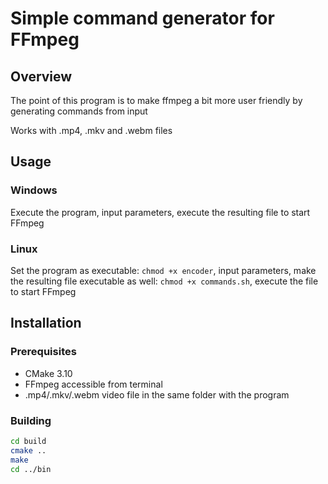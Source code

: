 # Simple command generator for FFmpeg
## Overview
The point of this program is to make ffmpeg a bit more user friendly by generating commands from input

Works with .mp4, .mkv and .webm files
## Usage 
### Windows
Execute the program, input parameters, execute the resulting file to start FFmpeg
### Linux
Set the program as executable: ``` chmod +x encoder ```, input parameters, make the resulting file executable as well: ``` chmod +x commands.sh ```, execute the file to start FFmpeg

## Installation
### Prerequisites
- CMake 3.10
- FFmpeg accessible from terminal
- .mp4/.mkv/.webm video file in the same folder with the program 

### Building
```bash
cd build 
cmake ..
make
cd ../bin
```
